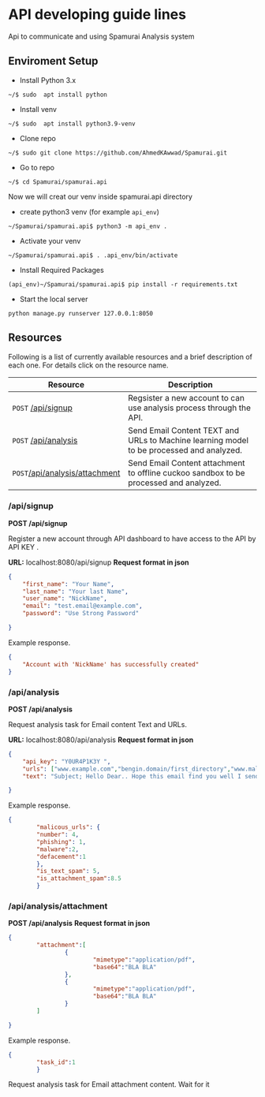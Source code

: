 # API developing guide lines 

Api to communicate and using Spamurai Analysis system

## Enviroment Setup

- Install Python 3.x

 `~/$ sudo  apt install python`
- Install venv

 `~/$ sudo  apt install python3.9-venv`
- Clone repo

 `~/$ sudo git clone https://github.com/AhmedKAwwad/Spamurai.git`
- Go to repo
 
 `~/$ cd Spamurai/spamurai.api`

Now we will creat our venv inside spamurai.api directory
- create python3 venv (for example `api_env`)

 `~/Spamurai/spamurai.api$ python3 -m api_env .`
- Activate your venv

 `~/Spamurai/spamurai.api$ . .api_env/bin/activate `
- Install Required Packages 

 `(api_env)~/Spamurai/spamurai.api$ pip install -r requirements.txt `

- Start the local server 

 `python manage.py runserver 127.0.0.1:8050`

## Resources

Following is a list of currently available resources and a brief description of each one. For details click on the resource name.

Resource | Description |
-------- | ----------- | 
`POST` [/api/signup](###/api/signup)  | Regsister a new account to can use analysis process through the API.|
`POST` [/api/analysis](###/api/analysis)  | Send Email Content TEXT and URLs to Machine learning model to be processed and analyzed.|
`POST`[/api/analysis/attachment](###/api/analysis/attachment)  | Send Email Content attachment to offline cuckoo sandbox to be processed and analyzed.|

### /api/signup

**POST /api/signup**

Register a new account through API dashboard to have access to the API by API KEY .

**URL:**
localhost:8080/api/signup
**Request format in json**
```json
{
	"first_name": "Your Name",
	"last_name": "Your last Name",
	"user_name": "NickName",
	"email": "test.email@example.com",
	"password": "Use Strong Password"

}
```
Example response.

```json
{
	"Account with 'NickName' has successfully created"
}

```

### /api/analysis

**POST /api/analysis**

Request analysis task for Email content Text and URLs.

**URL:**
localhost:8080/api/analysis
**Request format in json**
```json
{
	"api_key": "Y0UR4P1K3Y ",
	"urls": ["www.example.com","bengin.domain/first_directory","www.malcious.site/dir/2nd_dir"],
	"text": "Subject; Hello Dear.. Hope this email find you well I send you \"analysis report \" to be checked and whatever content"

}

```
Example response.

```json
{
        "malicous_urls": {
        "number": 4, 
        "phishing": 1,
        "malware":2,
        "defacement":1 
        }, 
        "is_text_spam": 5,
        "is_attachment_spam":8.5  
        }
```

### /api/analysis/attachment

**POST /api/analysis**
**Request format in json**
```json
{
        "attachment":[
                {
                        "mimetype":"application/pdf",
                        "base64":"BLA BLA"
                },
                {
                        "mimetype":"application/pdf",
                        "base64":"BLA BLA"
                }
        ]

}

```
Example response.

```json
{
        "task_id":1
        }
```

Request analysis task for Email attachment content.
Wait for it 